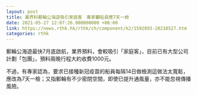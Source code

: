 ```yaml
---
layout: post
title: 業界料郵輪公海遊吸引家庭客　專家籲船員應7天一檢
date: 2021-05-27 12:07:26.000000000 +08:00
link: https://news.rthk.hk/rthk/ch/component/k2/1592893-20210527.htm
categories: rthk
---
```


郵輪公海遊最快7月底啟航，業界預料，會較吸引「家庭客」，目前已有大型公司計劃「包團」，預料兩晚行程大約收費1000元。 

不過，有專家認為，要求已接種新冠疫苗的船員每隔14日做檢測這做法太寬鬆，應改為7天一檢；又指郵輪有不少密閉空間，即使已提升通風量，亦不能忽視傳播風險。
